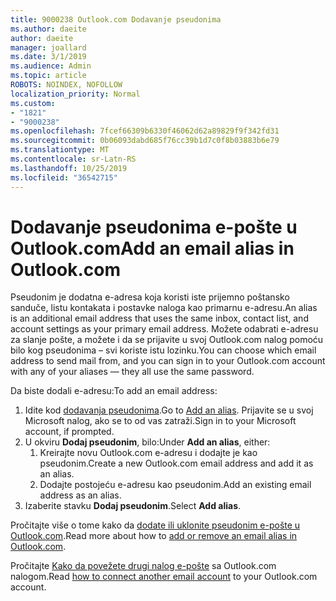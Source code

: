 ```yaml
---
title: 9000238 Outlook.com Dodavanje pseudonima
ms.author: daeite
author: daeite
manager: joallard
ms.date: 3/1/2019
ms.audience: Admin
ms.topic: article
ROBOTS: NOINDEX, NOFOLLOW
localization_priority: Normal
ms.custom:
- "1821"
- "9000238"
ms.openlocfilehash: 7fcef66309b6330f46062d62a89829f9f342fd31
ms.sourcegitcommit: 0b06093dabd685f76cc39b1d7c0f8b03883b6e79
ms.translationtype: MT
ms.contentlocale: sr-Latn-RS
ms.lasthandoff: 10/25/2019
ms.locfileid: "36542715"
---
```

# <a name="add-an-email-alias-in-outlookcom"></a><span data-ttu-id="70319-102">Dodavanje pseudonima e-pošte u Outlook.com</span><span class="sxs-lookup"><span data-stu-id="70319-102">Add an email alias in Outlook.com</span></span>

<span data-ttu-id="70319-103">Pseudonim je dodatna e-adresa koja koristi iste prijemno poštansko sanduče, listu kontakata i postavke naloga kao primarnu e-adresu.</span><span class="sxs-lookup"><span data-stu-id="70319-103">An alias is an additional email address that uses the same inbox, contact list, and account settings as your primary email address.</span></span> <span data-ttu-id="70319-104">Možete odabrati e-adresu za slanje pošte, a možete i da se prijavite u svoj Outlook.com nalog pomoću bilo kog pseudonima – svi koriste istu lozinku.</span><span class="sxs-lookup"><span data-stu-id="70319-104">You can choose which email address to send mail from, and you can sign in to your Outlook.com account with any of your aliases — they all use the same password.</span></span>

<span data-ttu-id="70319-105">Da biste dodali e-adresu:</span><span class="sxs-lookup"><span data-stu-id="70319-105">To add an email address:</span></span>

1. <span data-ttu-id="70319-106">Idite kod [dodavanja pseudonima](https://go.microsoft.com/fwlink/p/?linkid=864833).</span><span class="sxs-lookup"><span data-stu-id="70319-106">Go to [Add an alias](https://go.microsoft.com/fwlink/p/?linkid=864833).</span></span> <span data-ttu-id="70319-107">Prijavite se u svoj Microsoft nalog, ako se to od vas zatraži.</span><span class="sxs-lookup"><span data-stu-id="70319-107">Sign in to your Microsoft account, if prompted.</span></span>
2. <span data-ttu-id="70319-108">U okviru **Dodaj pseudonim**, bilo:</span><span class="sxs-lookup"><span data-stu-id="70319-108">Under **Add an alias**, either:</span></span>
    1. <span data-ttu-id="70319-109">Kreirajte novu Outlook.com e-adresu i dodajte je kao pseudonim.</span><span class="sxs-lookup"><span data-stu-id="70319-109">Create a new Outlook.com email address and add it as an alias.</span></span>
    2. <span data-ttu-id="70319-110">Dodajte postojeću e-adresu kao pseudonim.</span><span class="sxs-lookup"><span data-stu-id="70319-110">Add an existing email address as an alias.</span></span>
3. <span data-ttu-id="70319-111">Izaberite stavku **Dodaj pseudonim**.</span><span class="sxs-lookup"><span data-stu-id="70319-111">Select **Add alias**.</span></span>

<span data-ttu-id="70319-112">Pročitajte više o tome kako da [dodate ili uklonite pseudonim e-pošte u Outlook.com](https://support.office.com/article/459b1989-356d-40fa-a689-8f285b13f1f2?wt.mc_id=Office_Outlook_com_Alchemy).</span><span class="sxs-lookup"><span data-stu-id="70319-112">Read more about how to [add or remove an email alias in Outlook.com](https://support.office.com/article/459b1989-356d-40fa-a689-8f285b13f1f2?wt.mc_id=Office_Outlook_com_Alchemy).</span></span>  

<span data-ttu-id="70319-113">Pročitajte [Kako da povežete drugi nalog e-pošte](https://support.office.com/article/c5224df4-5885-4e79-91ba-523aa743f0ba?wt.mc_id=Office_Outlook_com_Alchemy) sa Outlook.com nalogom.</span><span class="sxs-lookup"><span data-stu-id="70319-113">Read [how to connect another email account](https://support.office.com/article/c5224df4-5885-4e79-91ba-523aa743f0ba?wt.mc_id=Office_Outlook_com_Alchemy) to your Outlook.com account.</span></span>